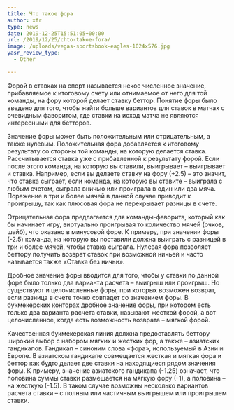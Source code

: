 ```yaml
---
title: Что такое фора
author: xfr
type: news
date: 2019-12-25T15:51:05+00:00
url: /2019/12/25/chto-takoe-fora/
image: /uploads/vegas-sportsbook-eagles-1024x576.jpg
yasr_review_type:
  - Other

---
```

Форой в ставках на спорт называется некое численное значение, прибавляемое к итоговому счету или отнимаемое от него для той команды, на фору которой делает ставку беттор. Понятие форы было введено для того, чтобы найти больше вариантов для ставок в матчах с очевидным фаворитом, где ставки на исход матча не являются интересными для бетторов.

Значение форы может быть положительным или отрицательным, а также нулевым. Положительная фора добавляется к итоговому результату со стороны той команды, на которую делается ставка. Рассчитывается ставка уже с прибавленной к результату форой. Если после этого команда, на которую вы ставили, выигрывает – выигрывает и ставка. Например, если вы делаете ставку на фору (+2.5) – это значит, что ставка сыграет, если команда, на которую вы ставите – выиграла с любым счетом, сыграла вничью или проиграла в один или два мяча.  
Поражение в три и более мячей в данной случае приводит к проигрышу, так как плюсовая фора не перекрывает разницы в счете.

Отрицательная фора предлагается для команды-фаворита, который как бы начинает игру, виртуально проигрывая то количество мячей (очков, шайб), что оказано в минусовой форе. К примеру, при значении форы (-2.5) команда, на которую вы поставили должна выиграть с разницей в три и более мячей, чтобы ставка сыграла. Нулевая фора позволяет беттору получить возврат ставок при возможной ничьей и часто называется также &#171;Ставка без ничьи&#187;.







Дробное значение форы вводится для того, чтобы у ставки по данной форе было только два варианта расчета – выигрыш или проигрыш. Но существуют и целочисленные форы, при которых возможен возврат, если разница в счете точно совпадет со значением форы. В букмекерских конторах дробное значение форы, при котором есть только два варианта расчета ставки, называют жесткой форой, а вот целочисленное, когда есть возможность возврата – мягкой форой.

Качественная букмекерская линия должна предоставлять беттору широкий выбор с набором мягких и жестких фор, а также – азиатских гандикапов. Гандикап – синоним слова &#171;фора&#187;, используемый в Азии и Европе. В азиатском гандикапе совмещается жесткая и мягкая фора и беттор как будто делает две ставки на находящиеся рядом значения форы. К примеру, значение азиатского гандикапа (-1.25) означает, что половина суммы ставки размещается на мягкую фору (-1), а половина – на жесткую (-1.5). В таком случае возможны несколько вариантов расчета ставки – с полным или частичным выигрышем или проигрышем ставки.